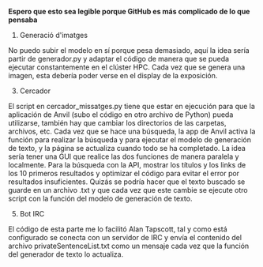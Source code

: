 **Espero que esto sea legible porque GitHub es más complicado de lo que pensaba**
1. Generació d'imatges

No puedo subir el modelo en sí porque pesa demasiado, aquí la idea sería partir de generador.py y adaptar el código de manera que se pueda ejecutar constantemente en el clúster HPC. Cada vez que se genera una imagen, esta debería poder verse en el display de la exposición.

3. Cercador

El script en cercador_missatges.py tiene que estar en ejecución para que la aplicación de Anvil (subo el código en otro archivo de Python) pueda utilizarse, también hay que cambiar los directorios de las carpetas, archivos, etc. Cada vez que se hace una búsqueda, la app de Anvil activa la función para realizar la búsqueda y para ejecutar el modelo de generación de texto, y la página se actualiza cuando todo se ha completado.
La idea sería tener una GUI que realice las dos funciones de manera paralela y localmente. Para la búsqueda con la API, mostrar los títulos y los links de los 10 primeros resultados y optimizar el código para evitar el error por resultados insuficientes. Quizás se podría hacer que el texto buscado se guarde en un archivo .txt y que cada vez que este cambie se ejecute otro script con la función del modelo de generación de texto.

5. Bot IRC

El código de esta parte me lo facilitó Alan Tapscott, tal y como está configurado se conecta con un servidor de IRC y envía el contenido del
archivo privateSentenceList.txt como un mensaje cada vez que la función del generador de texto lo actualiza.
